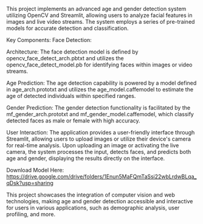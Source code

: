This project implements an advanced age and gender detection system utilizing OpenCV and Streamlit, allowing users to analyze facial features in images and live video streams. 
The system employs a series of pre-trained models for accurate detection and classification.

Key Components:
Face Detection:

Architecture: 
The face detection model is defined by opencv_face_detect_arch.pbtxt and utilizes the opencv_face_detect_model.pb for identifying faces within images or video streams.

Age Prediction:
The age detection capability is powered by a model defined in age_arch.prototxt and utilizes the age_model.caffemodel to estimate the age of detected individuals within specified ranges.

Gender Prediction:
The gender detection functionality is facilitated by the mf_gender_arch.prototxt and mf_gender_model.caffemodel, which classify detected faces as male or female with high accuracy.

User Interaction:
The application provides a user-friendly interface through Streamlit, allowing users to upload images or utilize their device's camera for real-time analysis.
Upon uploading an image or activating the live camera, the system processes the input, detects faces, and predicts both age and gender, displaying the results directly on the interface.

Download Model Here:
https://drive.google.com/drive/folders/1Enun5MaFQmTaSsi22wbLrdwBLqa_qDsk?usp=sharing

This project showcases the integration of computer vision and web technologies, making age and gender detection accessible and interactive for users in various applications, such as demographic analysis, user profiling, and more.
